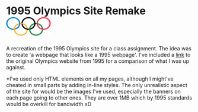 <h1>1995 Olympics Site Remake<br><img src="olympic_rings.png" width="120" height="50"/> </h1>

A recreation of the 1995 Olympics site for a class assignment. The idea was to create 'a webpage that looks like a 1995 webpage'. I've included a [link](https://web.archive.org/web/19961223053702/http://www.olympic.org/) to the original Olympics website from 1995 for a comparison of what I was up against. 

&ast;I've used only HTML elements on all my pages, although I might've cheated in small parts by adding in-line styles. The only unrealistic aspect of the site for would be the images I've used, especially the banners on each page going to other ones. They are over 1MB which by 1995 standards would be overkill for bandwidth xD

